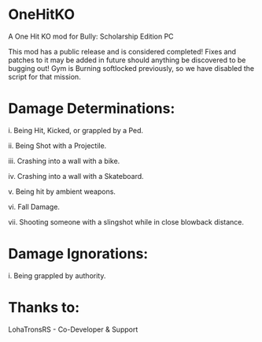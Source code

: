 # OneHitKO
A One Hit KO mod for Bully: Scholarship Edition PC

This mod has a public release and is considered completed! 
Fixes and patches to it may be added in future should anything be discovered to be bugging out! 
Gym is Burning softlocked previously, so we have disabled the script for that mission. 


# Damage Determinations:
i.     Being Hit, Kicked, or grappled by a Ped.

ii.    Being Shot with a Projectile.

iii.   Crashing into a wall with a bike. 

iv.    Crashing into a wall with a Skateboard.

v.     Being hit by ambient weapons.

vi.    Fall Damage.

vii.     Shooting someone with a slingshot while in close blowback distance.


# Damage Ignorations:
i.    Being grappled by authority.



# Thanks to: 
LohaTronsRS - Co-Developer & Support
